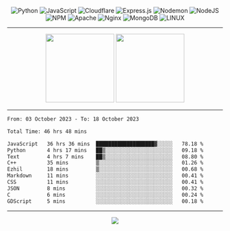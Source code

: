 <div align="center">
  
![Python](https://img.shields.io/badge/python-3670A0?style=for-the-badge&logo=python&logoColor=ffdd54) ![JavaScript](https://img.shields.io/badge/javascript-%23323330.svg?style=for-the-badge&logo=javascript&logoColor=%23F7DF1E) ![Cloudflare](https://img.shields.io/badge/Cloudflare-F38020?style=for-the-badge&logo=Cloudflare&logoColor=white) ![Express.js](https://img.shields.io/badge/express.js-%23404d59.svg?style=for-the-badge&logo=express&logoColor=%2361DAFB) ![Nodemon](https://img.shields.io/badge/NODEMON-%23323330.svg?style=for-the-badge&logo=nodemon&logoColor=%BBDEAD) ![NodeJS](https://img.shields.io/badge/node.js-6DA55F?style=for-the-badge&logo=node.js&logoColor=white) ![NPM](https://img.shields.io/badge/NPM-%23CB3837.svg?style=for-the-badge&logo=npm&logoColor=white) ![Apache](https://img.shields.io/badge/apache-%23D42029.svg?style=for-the-badge&logo=apache&logoColor=white) ![Nginx](https://img.shields.io/badge/nginx-%23009639.svg?style=for-the-badge&logo=nginx&logoColor=white) ![MongoDB](https://img.shields.io/badge/MongoDB-%234ea94b.svg?style=for-the-badge&logo=mongodb&logoColor=white) ![LINUX](https://img.shields.io/badge/Linux-FCC624?style=for-the-badge&logo=linux&logoColor=black)

---


<img src="https://github-readme-streak-stats.herokuapp.com/?user=anotherrandomonline&theme=react" height="160"/>
  
<img src="https://github-readme-stats.vercel.app/api?username=anotherrandomonline&show_icons=true&include_all_commits=true&theme=react" height="160"/>
</div>

---

<!--START_SECTION:waka-->

```txt
From: 03 October 2023 - To: 18 October 2023

Total Time: 46 hrs 48 mins

JavaScript   36 hrs 36 mins  ███████████████████▓░░░░░   78.18 %
Python       4 hrs 17 mins   ██▒░░░░░░░░░░░░░░░░░░░░░░   09.18 %
Text         4 hrs 7 mins    ██▒░░░░░░░░░░░░░░░░░░░░░░   08.80 %
C++          35 mins         ▒░░░░░░░░░░░░░░░░░░░░░░░░   01.26 %
Ezhil        18 mins         ▒░░░░░░░░░░░░░░░░░░░░░░░░   00.68 %
Markdown     11 mins         ░░░░░░░░░░░░░░░░░░░░░░░░░   00.41 %
CSS          11 mins         ░░░░░░░░░░░░░░░░░░░░░░░░░   00.41 %
JSON         8 mins          ░░░░░░░░░░░░░░░░░░░░░░░░░   00.32 %
C            6 mins          ░░░░░░░░░░░░░░░░░░░░░░░░░   00.24 %
GDScript     5 mins          ░░░░░░░░░░░░░░░░░░░░░░░░░   00.18 %
```

<!--END_SECTION:waka-->

---

<div align="center">
  
![](https://github-profile-trophy.vercel.app/?username=anotherrandomonline&theme=darkhub&no-frame=true&no-bg=true&margin-w=4)

</div>
